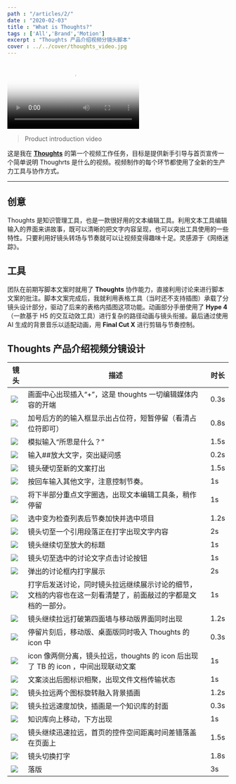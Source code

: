 ```yaml
---
path : "/articles/2/"
date : "2020-02-03"
title : "What is Thoughts?"
tags : ['All','Brand','Motion']
excerpt : "Thoughts 产品介绍视频分镜头脚本"
cover : ../../cover/thoughts_video.jpg
---
```


<video preload="metadata" controls="controls" poster="../../articles/what_is_thoughts/7.jpg"><source type="video/mp4" src="http://dn-clients.teambition.net/thoughts/thoughts_intro_2019.mp4"></video>

> Product introduction video

这是我在 [**Thoughts**](https://thoughts.teambition.com/site) 的第一个视频工作任务，目标是提供新手引导与首页宣传一个简单说明 Thoughrts 是什么的视频。视频制作的每个环节都使用了全新的生产力工具与协作方式。

---

## 创意

Thoughts 是知识管理工具，也是一款很好用的文本编辑工具。利用文本工具编辑输入的界面来讲故事，既可以清晰的把文字内容呈现，也可以突出工具使用的一些特性。只要利用好镜头转场与节奏就可以让视频变得趣味十足。灵感源于《网络迷踪》。

## 工具

团队在前期写脚本文案时就用了 **Thoughts** 协作能力，直接利用讨论来进行脚本文案的批注。脚本文案完成后，我就利用表格工具（当时还不支持插图）承载了分镜头设计部分，驱动了后来的表格内插图这项功能。动画部分手册使用了 **Hype 4** （一款基于 H5 的交互动效工具）进行复杂的路径动画与镜头衔接。最后通过使用 AI 生成的背景音乐以适配动画，用 **Final Cut X** 进行剪辑与节奏控制。

## Thoughts 产品介绍视频分镜设计

| 镜头 | 描述 | 时长 |
| --- | --- | --- |
| ![](../../articles/what_is_thoughts/1.jpg) | 画面中心出现插入“+”，这是 thoughts 一切编辑媒体内容的开端 | 0.3s |
| ![](../../articles/what_is_thoughts/2.jpg) | 加号后方的的输入框显示出占位符，短暂停留（看清占位符即可） | 0.8s |
| ![](../../articles/what_is_thoughts/3.jpg) | 模拟输入“所思是什么？” | 1.5s |
| ![](../../articles/what_is_thoughts/4.jpg) | 输入##放大文字，突出疑问感 | 0.2s |
| ![](../../articles/what_is_thoughts/5.jpg) | 镜头硬切至新的文案打出 | 1.5s |
| ![](../../articles/what_is_thoughts/6.jpg) | 按回车输入其他文字，注意控制节奏。 | 1s |
| ![](../../articles/what_is_thoughts/6.jpg) | 将下半部分重点文字圈选，出现文本编辑工具条，稍作停留 | 1s |
| ![](../../articles/what_is_thoughts/7.jpg) | 选中变为检查列表后节奏加快并选中项目 | 1.2s |
| ![](../../articles/what_is_thoughts/8.jpg) | 镜头切至一个引用段落正在打字出现文字内容 | 2s |
| ![](../../articles/what_is_thoughts/9.jpg) | 镜头继续切至放大的标题 | 1s |
| ![](../../articles/what_is_thoughts/10.jpg) | 镜头切至选中的讨论文字点击讨论按钮 | 1s |
| ![](../../articles/what_is_thoughts/11.jpg) | 弹出的讨论框内打字展示 | 2s   |
| ![](../../articles/what_is_thoughts/12.jpg) | 打字后发送讨论，同时镜头拉远继续展示讨论的细节，文档的内容也在这一刻看清楚了，前面敲过的字都是文档的一部分。 | 1s |
| ![](../../articles/what_is_thoughts/13.jpg) | 镜头继续拉远打破第四面墙与移动版界面同时出现 | 1.2s |
| ![](../../articles/what_is_thoughts/14.jpg) | 停留片刻后，移动版、桌面版同时吸入 Thoughts 的 icon 中 | 0.3s |
| ![](../../articles/what_is_thoughts/15.jpg) | icon 像两侧分离，镜头拉远，thoughts 的 icon 后出现了 TB 的 icon ，中间出现联动文案 | 1s |
| ![](../../articles/what_is_thoughts/16.jpg) | 文案淡出后图标识相聚，出现文件文档传输状态 | 1s |
| ![](../../articles/what_is_thoughts/17.jpg) | 镜头拉远两个图标旋转融入背景插画 | 1.2s |
| ![](../../articles/what_is_thoughts/18.jpg) | 镜头拉远速度加快，插画是一个知识库的封面 | 0.3s |
| ![](../../articles/what_is_thoughts/19.jpg) | 知识库向上移动，下方出现 | 1s |
| ![](../../articles/what_is_thoughts/20.jpg) | 镜头继续迅速拉远，首页的控件空间距离时间差错落盖在页面上 | 1.5s |
| ![](../../articles/what_is_thoughts/21.jpg) | 镜头切换打字 | 1.8s |
| ![](../../articles/what_is_thoughts/22.jpg) | 落版 | 3s |